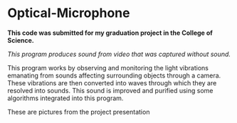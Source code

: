 # Optical-Microphone
**This code was submitted for my graduation project in the College of Science.**

*This program produces sound from video that was captured without sound.*

This program works by observing and monitoring the light vibrations emanating from sounds affecting surrounding objects through a camera. These vibrations are then converted into waves through which they are resolved into sounds.
This sound is improved and purified using some algorithms integrated into this program.

These are pictures from the project presentation
